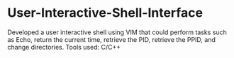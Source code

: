 # User-Interactive-Shell-Interface
Developed a user interactive shell using VIM that could perform tasks such as Echo, return the current time, retrieve the PID, retrieve the PPID, and change directories. Tools used: C/C++
